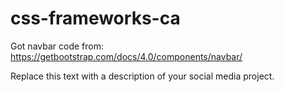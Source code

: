 # css-frameworks-ca

Got navbar code from:
https://getbootstrap.com/docs/4.0/components/navbar/

Replace this text with a description of your social media project.

